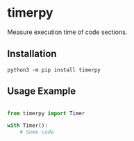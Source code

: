 # timerpy
Measure execution time of code sections.

## Installation
`python3 -m pip install timerpy`

## Usage Example

```python

from timerpy import Timer

with Timer():
    # Some code
```